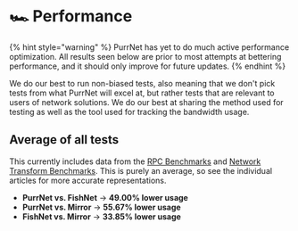 # 🏎️ Performance

{% hint style="warning" %}
PurrNet has yet to do much active performance optimization. All results seen below are prior to most attempts at bettering performance, and it should only improve for future updates.
{% endhint %}

We do our best to run non-biased tests, also meaning that we don't pick tests from what PurrNet will excel at, but rather tests that are relevant to users of network solutions. We do our best at sharing the method used for testing as well as the tool used for tracking the bandwidth usage.

## Average of all tests

This currently includes data from the [RPC Benchmarks](performance.md) and [Network Transform Benchmarks](../../systems-and-modules/plug-n-play-components/network-transform.md). This is purely an average, so see the individual articles for more accurate representations.

* **PurrNet vs. FishNet** → **49.00% lower usage**
* **PurrNet vs. Mirror** → **55.67% lower usage**
* **FishNet vs. Mirror** → **33.85% lower usage**

